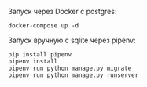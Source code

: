 Запуск через Docker с postgres:

`docker-compose up -d`

Запуск вручную с sqlite через pipenv:

```
pip install pipenv
pipenv install
pipenv run python manage.py migrate
pipenv run python manage.py runserver
```